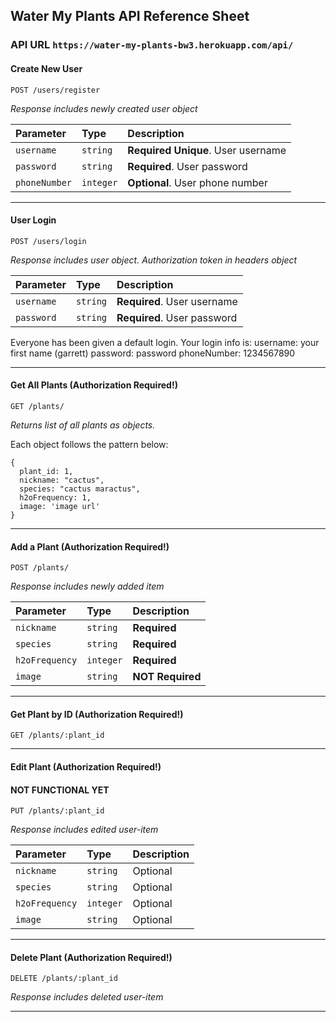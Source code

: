## Water My Plants API Reference Sheet

### API URL `https://water-my-plants-bw3.herokuapp.com/api/`

#### Create New User

```
POST /users/register
```
*Response includes newly created user object*

| Parameter | Type     | Description                |
| :-------- | :------- | :------------------------- |
| `username` | `string` | **Required** **Unique**. User username |
| `password` | `string` | **Required**. User password |
| `phoneNumber` | `integer` | **Optional**. User phone number |

---------------------------------------------------------

#### User Login

```
POST /users/login
```
*Response includes user object. Authorization token in headers object*

| Parameter | Type     | Description                |
| :-------- | :------- | :------------------------- |
| `username` | `string` | **Required**. User username |
| `password` | `string` | **Required**. User password |

Everyone has been given a default login. Your login info is:
username: your first name (garrett)
password: password
phoneNumber: 1234567890

---------------------------------------------------------


#### Get All Plants (**Authorization Required!**)

```
GET /plants/
```

*Returns list of all plants as objects.*

Each object follows the pattern below:
```
{
  plant_id: 1,
  nickname: "cactus",
  species: "cactus maractus",
  h2oFrequency: 1,
  image: 'image url'
}
```

---------------------------------------------------------

#### Add a Plant (**Authorization Required!**)

```
POST /plants/
```

*Response includes newly added item*

| Parameter | Type     | Description                |
| :-------- | :------- | :------------------------- |
| `nickname` | `string` | **Required** |
| `species` | `string` | **Required** |
| `h2oFrequency` | `integer` | **Required** |
| `image` | `string` | **NOT Required** |

---------------------------------------------------------

#### Get Plant by ID (**Authorization Required!**)

```
GET /plants/:plant_id
```

---------------------------------------------------------

#### Edit Plant (**Authorization Required!**)
#### NOT FUNCTIONAL YET
```
PUT /plants/:plant_id
```

*Response includes edited user-item*

| Parameter | Type     | Description                |
| :-------- | :------- | :------------------------- |
| `nickname` | `string` | Optional |
| `species` | `string` | Optional|
| `h2oFrequency` | `integer` | Optional|
| `image` | `string` | Optional|

---------------------------------------------------------

#### Delete Plant (**Authorization Required!**)

```
DELETE /plants/:plant_id
```

*Response includes deleted user-item*

---------------------------------------------------------
